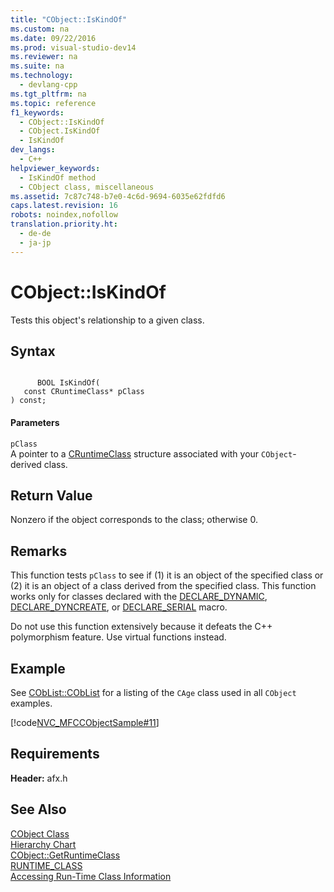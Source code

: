 ```yaml
---
title: "CObject::IsKindOf"
ms.custom: na
ms.date: 09/22/2016
ms.prod: visual-studio-dev14
ms.reviewer: na
ms.suite: na
ms.technology: 
  - devlang-cpp
ms.tgt_pltfrm: na
ms.topic: reference
f1_keywords: 
  - CObject::IsKindOf
  - CObject.IsKindOf
  - IsKindOf
dev_langs: 
  - C++
helpviewer_keywords: 
  - IsKindOf method
  - CObject class, miscellaneous
ms.assetid: 7c87c748-b7e0-4c6d-9694-6035e62fdfd6
caps.latest.revision: 16
robots: noindex,nofollow
translation.priority.ht: 
  - de-de
  - ja-jp
---
```

# CObject::IsKindOf
Tests this object's relationship to a given class.  
  
## Syntax  
  
```  
  
      BOOL IsKindOf(  
   const CRuntimeClass* pClass   
) const;  
```  
  
#### Parameters  
 `pClass`  
 A pointer to a [CRuntimeClass](../vs140/cruntimeclass-structure.md) structure associated with your `CObject`-derived class.  
  
## Return Value  
 Nonzero if the object corresponds to the class; otherwise 0.  
  
## Remarks  
 This function tests `pClass` to see if (1) it is an object of the specified class or (2) it is an object of a class derived from the specified class. This function works only for classes declared with the [DECLARE_DYNAMIC](../vs140/declare_dynamic.md), [DECLARE_DYNCREATE](../vs140/declare_dyncreate.md), or [DECLARE_SERIAL](../vs140/declare_serial.md) macro.  
  
 Do not use this function extensively because it defeats the C++ polymorphism feature. Use virtual functions instead.  
  
## Example  
 See [CObList::CObList](../vs140/coblist--coblist.md) for a listing of the `CAge` class used in all `CObject` examples.  
  
 [!code[NVC_MFCCObjectSample#11](../vs140/codesnippet/CPP/cobject--iskindof_1.cpp)]
  
  
## Requirements  
 **Header:** afx.h  
  
## See Also  
 [CObject Class](../vs140/cobject-class.md)   
 [Hierarchy Chart](../vs140/hierarchy-chart.md)   
 [CObject::GetRuntimeClass](../vs140/cobject--getruntimeclass.md)   
 [RUNTIME_CLASS](../vs140/runtime_class.md)   
 [Accessing Run-Time Class Information](../vs140/accessing-run-time-class-information.md)